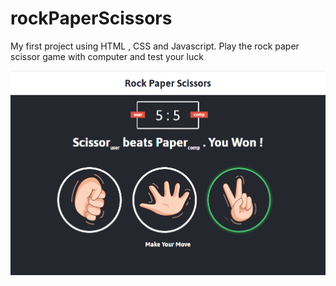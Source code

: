 # rockPaperScissors
My first project using HTML , CSS and Javascript. Play the rock paper scissor game with computer and test your luck

![](images/rps_01.PNG)

